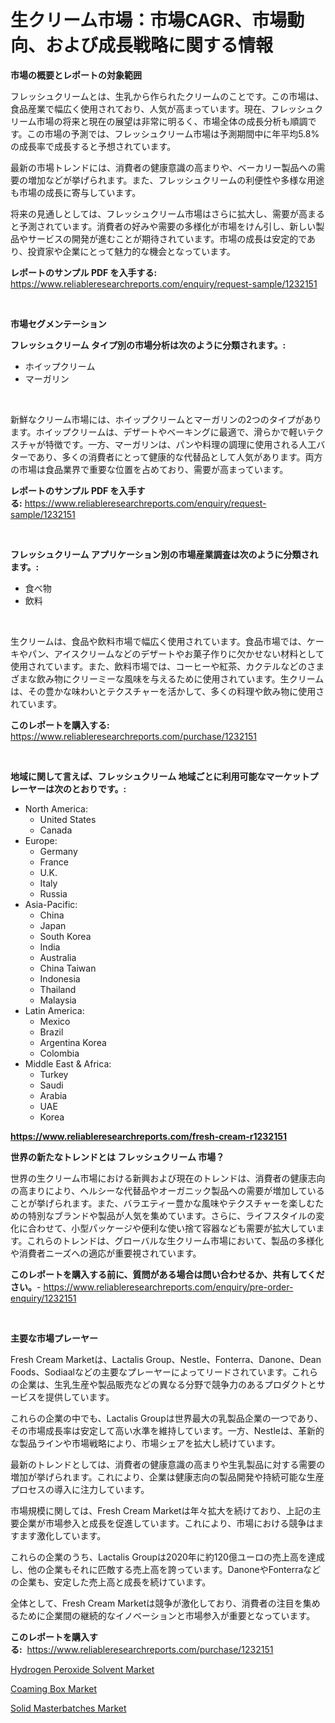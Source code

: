 <p><h1>生クリーム市場：市場CAGR、市場動向、および成長戦略に関する情報</h1></p><p><strong>市場の概要とレポートの対象範囲</strong></p>
<p><p>フレッシュクリームとは、生乳から作られたクリームのことです。この市場は、食品産業で幅広く使用されており、人気が高まっています。現在、フレッシュクリーム市場の将来と現在の展望は非常に明るく、市場全体の成長分析も順調です。この市場の予測では、フレッシュクリーム市場は予測期間中に年平均5.8%の成長率で成長すると予想されています。</p><p>最新の市場トレンドには、消費者の健康意識の高まりや、ベーカリー製品への需要の増加などが挙げられます。また、フレッシュクリームの利便性や多様な用途も市場の成長に寄与しています。</p><p>将来の見通しとしては、フレッシュクリーム市場はさらに拡大し、需要が高まると予測されています。消費者の好みや需要の多様化が市場をけん引し、新しい製品やサービスの開発が進むことが期待されています。市場の成長は安定的であり、投資家や企業にとって魅力的な機会となっています。</p></p>
<p><strong>レポートのサンプル PDF を入手する:</strong> <a href="https://www.reliableresearchreports.com/enquiry/request-sample/1232151">https://www.reliableresearchreports.com/enquiry/request-sample/1232151</a></p>
<p>&nbsp;</p>
<p><strong>市場セグメンテーション</strong></p>
<p><strong>フレッシュクリーム タイプ別の市場分析は次のように分類されます。:</strong></p>
<p><ul><li>ホイップクリーム</li><li>マーガリン</li></ul></p>
<p>&nbsp;</p>
<p><p>新鮮なクリーム市場には、ホイップクリームとマーガリンの2つのタイプがあります。ホイップクリームは、デザートやベーキングに最適で、滑らかで軽いテクスチャが特徴です。一方、マーガリンは、パンや料理の調理に使用される人工バターであり、多くの消費者にとって健康的な代替品として人気があります。両方の市場は食品業界で重要な位置を占めており、需要が高まっています。</p></p>
<p><strong>レポートのサンプル PDF を入手する:</strong>&nbsp;<a href="https://www.reliableresearchreports.com/enquiry/request-sample/1232151">https://www.reliableresearchreports.com/enquiry/request-sample/1232151</a></p>
<p>&nbsp;</p>
<p><strong> フレッシュクリーム アプリケーション別の市場産業調査は次のように分類されます。:</strong></p>
<p><ul><li>食べ物</li><li>飲料</li></ul></p>
<p>&nbsp;</p>
<p><p>生クリームは、食品や飲料市場で幅広く使用されています。食品市場では、ケーキやパン、アイスクリームなどのデザートやお菓子作りに欠かせない材料として使用されています。また、飲料市場では、コーヒーや紅茶、カクテルなどのさまざまな飲み物にクリーミーな風味を与えるために使用されています。生クリームは、その豊かな味わいとテクスチャーを活かして、多くの料理や飲み物に使用されています。</p></p>
<p><strong>このレポートを購入する:</strong>&nbsp; <a href="https://www.reliableresearchreports.com/purchase/1232151">https://www.reliableresearchreports.com/purchase/1232151</a></p>
<p>&nbsp;</p>
<p><strong>地域に関して言えば、フレッシュクリーム 地域ごとに利用可能なマーケットプレーヤーは次のとおりです。:</strong></p>
<p><ul>
    <li>
        North America:
        <ul>
            <li>United States</li>
            <li>Canada</li>
        </ul>
    </li>
    <li>
        Europe:
        <ul>
            <li>Germany</li>
            <li>France</li>
            <li>U.K.</li>
            <li>Italy</li>
            <li>Russia</li>
        </ul>
    </li>
    <li>
        Asia-Pacific:
        <ul>
            <li>China</li>
            <li>Japan</li>
            <li>South Korea</li>
            <li>India</li>
            <li>Australia</li>
            <li>China Taiwan</li>
            <li>Indonesia</li>
            <li>Thailand</li>
            <li>Malaysia</li>
        </ul>
    </li>
    <li>
        Latin America:
        <ul>
            <li>Mexico</li>
            <li>Brazil</li>
            <li>Argentina Korea</li>
            <li>Colombia</li>
        </ul>
    </li>
    <li>
        Middle East & Africa:
        <ul>
            <li>Turkey</li>
            <li>Saudi</li>
            <li>Arabia</li>
            <li>UAE</li>
            <li>Korea</li>
        </ul>
    </li>
    </ul></p>
<p><strong><a href="https://www.reliableresearchreports.com/fresh-cream-r1232151">https://www.reliableresearchreports.com/fresh-cream-r1232151</a></strong>&nbsp;</p>
<p><strong>世界の新たなトレンドとは フレッシュクリーム 市場？</strong></p>
<p><p>世界の生クリーム市場における新興および現在のトレンドは、消費者の健康志向の高まりにより、ヘルシーな代替品やオーガニック製品への需要が増加していることが挙げられます。また、バラエティー豊かな風味やテクスチャーを楽しむための特別なブランドや製品が人気を集めています。さらに、ライフスタイルの変化に合わせて、小型パッケージや便利な使い捨て容器なども需要が拡大しています。これらのトレンドは、グローバルな生クリーム市場において、製品の多様化や消費者ニーズへの適応が重要視されています。</p></p>
<p><strong>このレポートを購入する前に、質問がある場合は問い合わせるか、共有してください。</strong>- <a href="https://www.reliableresearchreports.com/enquiry/pre-order-enquiry/1232151">https://www.reliableresearchreports.com/enquiry/pre-order-enquiry/1232151</a></p>
<p>&nbsp;</p>
<p><strong>主要な市場プレーヤー</strong></p>
<p><p>Fresh Cream Marketは、Lactalis Group、Nestle、Fonterra、Danone、Dean Foods、Sodiaalなどの主要なプレーヤーによってリードされています。これらの企業は、生乳生産や製品販売などの異なる分野で競争力のあるプロダクトとサービスを提供しています。</p><p>これらの企業の中でも、Lactalis Groupは世界最大の乳製品企業の一つであり、その市場成長率は安定して高い水準を維持しています。一方、Nestleは、革新的な製品ラインや市場戦略により、市場シェアを拡大し続けています。</p><p>最新のトレンドとしては、消費者の健康意識の高まりや生乳製品に対する需要の増加が挙げられます。これにより、企業は健康志向の製品開発や持続可能な生産プロセスの導入に注力しています。</p><p>市場規模に関しては、Fresh Cream Marketは年々拡大を続けており、上記の主要企業が市場参入と成長を促進しています。これにより、市場における競争はますます激化しています。</p><p>これらの企業のうち、Lactalis Groupは2020年に約120億ユーロの売上高を達成し、他の企業もそれに匹敵する売上高を誇っています。DanoneやFonterraなどの企業も、安定した売上高と成長を続けています。</p><p>全体として、Fresh Cream Marketは競争が激化しており、消費者の注目を集めるために企業間の継続的なイノベーションと市場参入が重要となっています。</p></p>
<p><strong>このレポートを購入する:</strong>&nbsp;&nbsp;<a href="https://www.reliableresearchreports.com/purchase/1232151">https://www.reliableresearchreports.com/purchase/1232151</a></p>
<p><p><a href="https://unruly-ladybug-44b.notion.site/Hydrogen-Peroxide-Solvent-Market-Analysis-and-Market-Size-Global-Industry-Overview-Market-Segmenta-f2a6226f58b64535bb1a2e34d651b81f">Hydrogen Peroxide Solvent Market</a></p><p><a href="https://shimmer-gardenia-37a.notion.site/Coaming-Box-Market-Growth-Market-Trends-COVID-19-Impact-and-Forecasts-for-period-from-2024-2031-a8203a4c8efe44cdba81323d7ca95336">Coaming Box Market</a></p><p><a href="https://cute-banjo-8ca.notion.site/Solid-Masterbatches-Market-Research-Report-Unlocks-Analysis-on-the-Market-Financial-Status-Market-S-23a49ab078d84a76a427794bea3d3aaa">Solid Masterbatches Market</a></p></p>